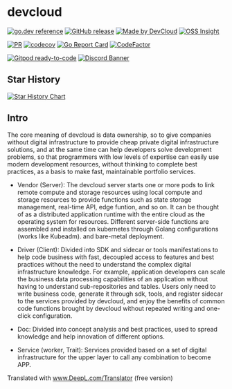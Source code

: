 # devcloud

[![go.dev reference](https://img.shields.io/badge/go.dev-reference-007d9c?logo=go&logoColor=white)](https://pkg.go.dev/github.com/silverswords/devcloud)
[![GitHub release](https://img.shields.io/github/release/silverswords/devcloud.svg)](https://github.com/silverswords/devcloud/releases)
[![Made by DevCloud](https://img.shields.io/badge/made%20by-devcloud-blue.svg?style=flat)](https://yuque.com/abser)
[![OSS Insight](https://img.shields.io/badge/OSS%20Insight-devcloud-red.svg?style=flat)]([https://yuque.com/abser](https://ossinsight.io/analyze/silverswords/devcloud))

[![PR](https://github.com/silverswords/devcloud/workflows/PR/badge.svg)](https://github.com/silverswords/devcloud/actions?query=workflow%3APR)
[![codecov](https://codecov.io/gh/silverswords/devcloud/branch/main/graph/badge.svg)](https://codecov.io/gh/silverswords/devcloud)
[![Go Report Card](https://goreportcard.com/badge/github.com/silverswords/devcloud)](https://goreportcard.com/report/github.com/silverswords/devcloud)
[![CodeFactor](https://www.codefactor.io/repository/github/silverswords/devcloud/badge)](https://www.codefactor.io/repository/github/silverswords/devcloud)

[![Gitpod ready-to-code](https://img.shields.io/badge/Gitpod-ready--to--code-blue?logo=gitpod)](https://gitpod.io/#https://github.com/silverswords/devcloud)
[![Discord Banner](https://discord.com/api/guilds/771388143148073040/widget.png?style=banner2)](https://discord.gg/rRwryXfj3u)
## Star History

[![Star History Chart](https://api.star-history.com/svg?repos=silverswords/devcloud&type=Date)](https://star-history.com/#silverswords/devcloud&Date)



## Intro
The core meaning of devcloud is data ownership, so to give companies without digital infrastructure to provide cheap private digital infrastructure solutions, and at the same time can help developers solve development problems, so that programmers with low levels of expertise can easily use modern development resources, without thinking to complete best practices, as a basis to make fast, maintainable portfolio services.

- Vendor (Server): The devcloud server starts one or more pods to link remote compute and storage resources using local compute and storage resources to provide functions such as state storage management, real-time API, edge funtion, and so on. It can be thought of as a distributed application runtime with the entire cloud as the operating system for resources. Different server-side functions are assembled and installed on kubernetes through Golang configurations (works like Kubeadm). and bare-metal deployment.
- Driver (Client): Divided into SDK and sidecar or tools manifestations to help code business with fast, decoupled access to features and best practices without the need to understand the complex digital infrastructure knowledge. For example, application developers can scale the business data processing capabilities of an application without having to understand sub-repositories and tables. Users only need to write business code, generate it through sdk, tools, and register sidecar to the services provided by devcloud, and enjoy the benefits of common code functions brought by devcloud without repeated writing and one-click configuration.

- Doc: Divided into concept analysis and best practices, used to spread knowledge and help innovation of different options.
- Service (worker, Trait): Services provided based on a set of digital infrastructure for the upper layer to call any combination to become APP.

Translated with www.DeepL.com/Translator (free version)
